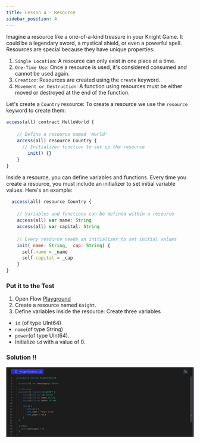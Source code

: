 ```yaml
---
title: Lesson 4 - Resource
sidebar_position: 4
---
```


Imagine a resource like a one-of-a-kind treasure in your Knight Game. It could be a legendary sword, a mystical shield, or even a powerful spell. Resources are special because they have unique properties:

1. `Single Location`: A resource can only exist in one place at a time.
2. `One-Time Use`: Once a resource is used, it's considered consumed and cannot be used again.
3. `Creation`: Resources are created using the `create` keyword.
4. `Movement or Destruction`: A function using resources must be either moved or destroyed at the end of the function.

Let's create a `Country` resource: To create a resource we use the `resource` keyword to create them:

```jsx
access(all) contract HelloWorld {

    // Define a resource named 'World'
	access(all) resource Country {
      // Initializer function to set up the resource
	    init() {}
	}
}

```

Inside a resource, you can define variables and functions. Every time you create a resource, you must include an initializer to set initial variable values. Here's an example:

```jsx
  access(all) resource Country {

    // Variables and functions can be defined within a resource
    access(all) var name: String
    access(all) var capital: String

    // Every resource needs an initializer to set initial values
    init(_name: String, _cap: String) {
      self.name = _name
      self.capital = _cap
    }
}
```

### Put it to the Test

1. Open Flow [Playground](https://play.flow.com/)
2. Create a resource named `Knight`.
3. Define variables inside the resource: Create three variables

- `id` (of type UInt64)
- `name`(of type String)
- `power`(of type UInt64).
- Initialize `id` with a value of 0.

### Solution !!

![Alt text](image-2.png)
